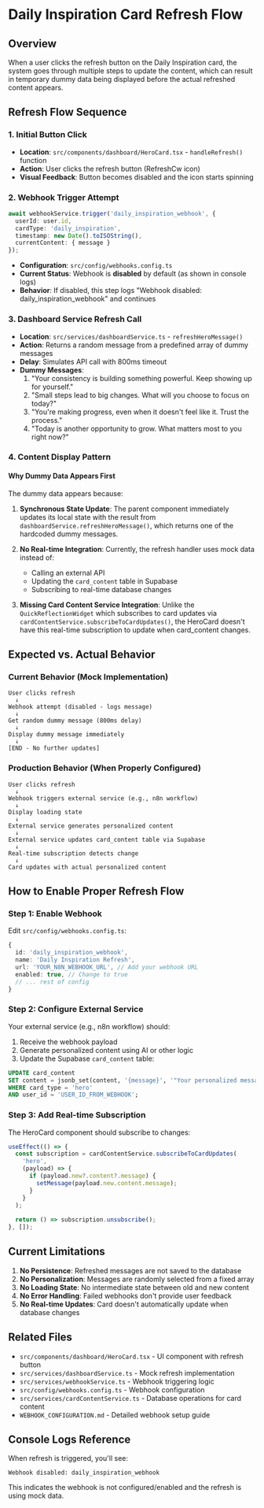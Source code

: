 # Daily Inspiration Card Refresh Flow

## Overview

When a user clicks the refresh button on the Daily Inspiration card, the system goes through multiple steps to update the content, which can result in temporary dummy data being displayed before the actual refreshed content appears.

## Refresh Flow Sequence

### 1. Initial Button Click
- **Location**: `src/components/dashboard/HeroCard.tsx` - `handleRefresh()` function
- **Action**: User clicks the refresh button (RefreshCw icon)
- **Visual Feedback**: Button becomes disabled and the icon starts spinning

### 2. Webhook Trigger Attempt
```typescript
await webhookService.trigger('daily_inspiration_webhook', {
  userId: user.id,
  cardType: 'daily_inspiration',
  timestamp: new Date().toISOString(),
  currentContent: { message }
});
```
- **Configuration**: `src/config/webhooks.config.ts`
- **Current Status**: Webhook is **disabled** by default (as shown in console logs)
- **Behavior**: If disabled, this step logs "Webhook disabled: daily_inspiration_webhook" and continues

### 3. Dashboard Service Refresh Call
- **Location**: `src/services/dashboardService.ts` - `refreshHeroMessage()`
- **Action**: Returns a random message from a predefined array of dummy messages
- **Delay**: Simulates API call with 800ms timeout
- **Dummy Messages**:
  1. "Your consistency is building something powerful. Keep showing up for yourself."
  2. "Small steps lead to big changes. What will you choose to focus on today?"
  3. "You're making progress, even when it doesn't feel like it. Trust the process."
  4. "Today is another opportunity to grow. What matters most to you right now?"

### 4. Content Display Pattern

#### Why Dummy Data Appears First

The dummy data appears because:

1. **Synchronous State Update**: The parent component immediately updates its local state with the result from `dashboardService.refreshHeroMessage()`, which returns one of the hardcoded dummy messages.

2. **No Real-time Integration**: Currently, the refresh handler uses mock data instead of:
   - Calling an external API
   - Updating the `card_content` table in Supabase
   - Subscribing to real-time database changes

3. **Missing Card Content Service Integration**: Unlike the `QuickReflectionWidget` which subscribes to card updates via `cardContentService.subscribeToCardUpdates()`, the HeroCard doesn't have this real-time subscription to update when card_content changes.

## Expected vs. Actual Behavior

### Current Behavior (Mock Implementation)
```
User clicks refresh
  ↓
Webhook attempt (disabled - logs message)
  ↓
Get random dummy message (800ms delay)
  ↓
Display dummy message immediately
  ↓
[END - No further updates]
```

### Production Behavior (When Properly Configured)
```
User clicks refresh
  ↓
Webhook triggers external service (e.g., n8n workflow)
  ↓
Display loading state
  ↓
External service generates personalized content
  ↓
External service updates card_content table via Supabase
  ↓
Real-time subscription detects change
  ↓
Card updates with actual personalized content
```

## How to Enable Proper Refresh Flow

### Step 1: Enable Webhook
Edit `src/config/webhooks.config.ts`:
```typescript
{
  id: 'daily_inspiration_webhook',
  name: 'Daily Inspiration Refresh',
  url: 'YOUR_N8N_WEBHOOK_URL', // Add your webhook URL
  enabled: true, // Change to true
  // ... rest of config
}
```

### Step 2: Configure External Service
Your external service (e.g., n8n workflow) should:
1. Receive the webhook payload
2. Generate personalized content using AI or other logic
3. Update the Supabase `card_content` table:

```sql
UPDATE card_content 
SET content = jsonb_set(content, '{message}', '"Your personalized message here"')
WHERE card_type = 'hero' 
AND user_id = 'USER_ID_FROM_WEBHOOK';
```

### Step 3: Add Real-time Subscription
The HeroCard component should subscribe to changes:
```typescript
useEffect(() => {
  const subscription = cardContentService.subscribeToCardUpdates(
    'hero',
    (payload) => {
      if (payload.new?.content?.message) {
        setMessage(payload.new.content.message);
      }
    }
  );
  
  return () => subscription.unsubscribe();
}, []);
```

## Current Limitations

1. **No Persistence**: Refreshed messages are not saved to the database
2. **No Personalization**: Messages are randomly selected from a fixed array
3. **No Loading State**: No intermediate state between old and new content
4. **No Error Handling**: Failed webhooks don't provide user feedback
5. **No Real-time Updates**: Card doesn't automatically update when database changes

## Related Files

- `src/components/dashboard/HeroCard.tsx` - UI component with refresh button
- `src/services/dashboardService.ts` - Mock refresh implementation
- `src/services/webhookService.ts` - Webhook triggering logic
- `src/config/webhooks.config.ts` - Webhook configuration
- `src/services/cardContentService.ts` - Database operations for card content
- `WEBHOOK_CONFIGURATION.md` - Detailed webhook setup guide

## Console Logs Reference

When refresh is triggered, you'll see:
```
Webhook disabled: daily_inspiration_webhook
```

This indicates the webhook is not configured/enabled and the refresh is using mock data.
